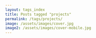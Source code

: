 ```yaml
---
layout: tags_index
title: Posts tagged "projects"
permalink: /tags/projects/
image: /assets/images/cover.jpg
image2: /assets/images/cover-mobile.jpg
---
```

